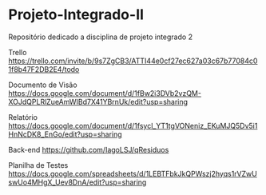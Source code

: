 # Projeto-Integrado-II
Repositório dedicado a disciplina de projeto integrado 2

Trello
https://trello.com/invite/b/9s7ZgCB3/ATTI44e0cf27ec627a03c67b77084c01f8b47F2DB2E4/todo

Documento de Visão
https://docs.google.com/document/d/1fBw2i3DVb2vzQM-XOJdQPLRlZueAmWIBd7X41YBrnUk/edit?usp=sharing

Relatório
https://docs.google.com/document/d/1fsycl_YT1tgVONeniz_EKuMJQ5Dv5i1HnNcDK8_EnGo/edit?usp=sharing

Back-end
https://github.com/IagoLSJ/qResiduos

Planilha de Testes
https://docs.google.com/spreadsheets/d/1LEBTFbkJkQPWszj2hyqs1rVZwUswUo4MHgX_Uev8DnA/edit?usp=sharing
